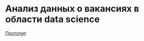 # Анализ данных о вакансиях в области data science
[Прототип](https://github.com/rufous86/hh_api/blob/main/hh_api.ipynb)
